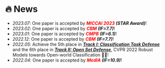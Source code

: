 # 🔥 News
- *2023.07*: One paper is accepted by ***<font color="red">MICCAI 2023</font> (STAR Award)***!
- *2023.02*: One paper is accepted by ***<font color="red">CBM</font> (IF=7.7)***!
- *2023.01*: One paper is accepted by ***<font color="red">CMPB</font> (IF=6.1)***!
- *2022.12*: One paper is accepted by ***<font color="red">CBM</font> (IF=7.7)***!
- *2022.05*: Achieve the 5th place in ***[Track I: Classification Task Defense](https://artofrobust.github.io/)*** and the 6th place in ***[Track II: Open Set Defense](https://artofrobust.github.io/)***, CVPR 2022 Robust Models towards Open-world Classification 🎉🎉!
- *2022.04*: One paper is accepted by ***<font color="red">MedIA</font> (IF=10.9)***!